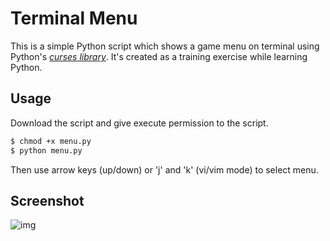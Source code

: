 # Terminal Menu

This is a simple Python script which shows a game menu on terminal using Python's [*curses library*](https://docs.python.org/2/library/curses.html). It's created as a training exercise while learning Python.

## Usage
Download the script and give execute permission to the script.

```bash
$ chmod +x menu.py
$ python menu.py
```

Then use arrow keys (up/down) or 'j' and 'k' (vi/vim mode) to select menu.

## Screenshot
![img](https://raw.github.com/yankuangshi/python-training/master/Term-menu/screenshot.png)